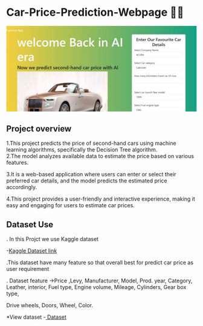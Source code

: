 # Car-Price-Prediction-Webpage 🚗💲

![Car Webpage image](https://github.com/Arjunyadav170/Car-Price-Prediction-Webpage/blob/56d3184df96fc2f0389e472bee6885eeee16a6fe/Project_car_image.jpg)

## Project overview
1.This project predicts the price of second-hand cars using machine learning algorithms, specifically the Decision Tree algorithm.<br>
2.The model analyzes available data to estimate the price based on various features.  

3.It is a web-based application where users can enter or select their preferred car details, and the model predicts the estimated price accordingly. 

4.This project provides a user-friendly and interactive experience, making it easy and engaging for users to estimate car prices. 

## Dataset Use
. In this Projct we use Kaggle dataset 

-<a href ="https://www.kaggle.com/datasets/deepcontractor/car-price-prediction-challenge" >Kaggle Dataset link </a>

.This dataset have many feature so that overall best for predict car price as user requirement 

. Dataset feature ->Price	,Levy,	Manufacturer,	Model,	Prod. year,	Category,	Leather, interior,	Fuel type,	Engine volume,	Mileage,	Cylinders,	Gear box type,

Drive wheels,	Doors,	Wheel,	Color.

*View dataset
 -<a href ="https://github.com/Arjunyadav170/Data-Analysis-Dashboard/blob/main/MBM%20Placement%20Analysis%20Charts.xlsx" > Dataset </a>
